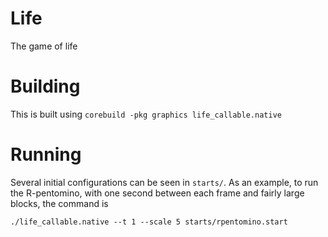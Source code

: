 Life
====
The game of life

Building
========
This is built using `corebuild -pkg graphics life_callable.native`

Running
=======
Several initial configurations can be seen in `starts/`. As an example, to run
the R-pentomino, with one second between each frame and fairly large blocks,
the command is

`./life_callable.native --t 1 --scale 5 starts/rpentomino.start`
